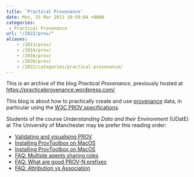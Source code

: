 ```yaml
---
title: 'Practical Provenance'
date: Mon, 25 Mar 2013 10:59:04 +0000
categories: 
 - Practical Provenance
url: "/2022/prov/"
aliases:
    - /2013/prov/
    - /2014/prov/
    - /2016/prov/
    - /2020/prov/
    - /2022/categories/practical-provenance/
---
```


This is an archive of the blog _Practical Provenance_, previously hosted at <https://practicalprovenance.wordpress.com/> 

This blog is about how to practically create and use [provenance](http://en.wikipedia.org/wiki/Provenance) data, in particular using the [W3C PROV specifications](http://www.w3.org/TR/prov-overview/). 

Students of the course _Understanding Data and their Environment_ (UDatE) at The University of Manchester may be prefer this reading order:

* [Validating and visualising PROV](/2020/prov/validating-and-visualising-prov/)
* [Installing ProvToolbox on MacOS](/2020/prov/installing-provtoolbox-on-macos/)
* [Installing ProvToolbox on MacOS](/2020/prov/installing-provtoolbox-on-macos/)
* [FAQ: Multiple agents sharing roles](/2020/prov/multiple-agents-sharing-roles/)
* [FAQ: What are good PROV-N prefixes](/2020/prov/what-are-good-prov-n-prefixes/)
* [FAQ: Attribution vs Association](/2020/prov/attribution-vs-association/)

